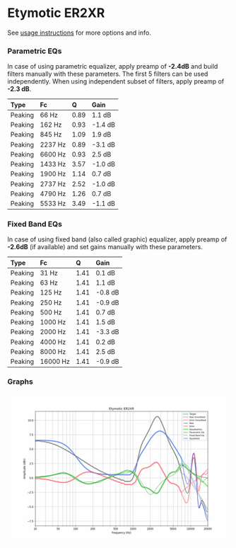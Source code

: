 # Etymotic ER2XR
See [usage instructions](https://github.com/jaakkopasanen/AutoEq#usage) for more options and info.

### Parametric EQs
In case of using parametric equalizer, apply preamp of **-2.4dB** and build filters manually
with these parameters. The first 5 filters can be used independently.
When using independent subset of filters, apply preamp of **-2.3 dB**.

| Type    | Fc      |    Q | Gain    |
|:--------|:--------|:-----|:--------|
| Peaking | 66 Hz   | 0.89 | 1.1 dB  |
| Peaking | 162 Hz  | 0.93 | -1.4 dB |
| Peaking | 845 Hz  | 1.09 | 1.9 dB  |
| Peaking | 2237 Hz | 0.89 | -3.1 dB |
| Peaking | 6600 Hz | 0.93 | 2.5 dB  |
| Peaking | 1433 Hz | 3.57 | -1.0 dB |
| Peaking | 1900 Hz | 1.14 | 0.7 dB  |
| Peaking | 2737 Hz | 2.52 | -1.0 dB |
| Peaking | 4790 Hz | 1.26 | 0.7 dB  |
| Peaking | 5533 Hz | 3.49 | -1.1 dB |

### Fixed Band EQs
In case of using fixed band (also called graphic) equalizer, apply preamp of **-2.6dB**
(if available) and set gains manually with these parameters.

| Type    | Fc       |    Q | Gain    |
|:--------|:---------|:-----|:--------|
| Peaking | 31 Hz    | 1.41 | 0.1 dB  |
| Peaking | 63 Hz    | 1.41 | 1.1 dB  |
| Peaking | 125 Hz   | 1.41 | -0.8 dB |
| Peaking | 250 Hz   | 1.41 | -0.9 dB |
| Peaking | 500 Hz   | 1.41 | 0.7 dB  |
| Peaking | 1000 Hz  | 1.41 | 1.5 dB  |
| Peaking | 2000 Hz  | 1.41 | -3.3 dB |
| Peaking | 4000 Hz  | 1.41 | 0.2 dB  |
| Peaking | 8000 Hz  | 1.41 | 2.5 dB  |
| Peaking | 16000 Hz | 1.41 | -0.9 dB |

### Graphs
![](./Etymotic%20ER2XR.png)